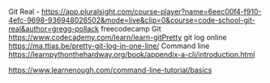Git Real - https://app.pluralsight.com/course-player?name=6eec00f4-f910-4efc-9698-936948026502&mode=live&clip=0&course=code-school-git-real&author=gregg-pollack
freecodecamp
Git
https://www.codecademy.com/learn/learn-gitPretty
git log online
https://ma.ttias.be/pretty-git-log-in-one-line/
Command line
https://learnpythonthehardway.org/book/appendix-a-cli/introduction.html

https://www.learnenough.com/command-line-tutorial/basics

